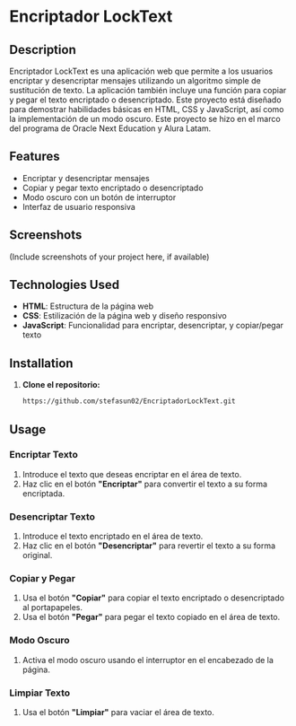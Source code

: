 # Encriptador LockText

## Description

Encriptador LockText es una aplicación web que permite a los usuarios encriptar y desencriptar mensajes utilizando un algoritmo simple de sustitución de texto. La aplicación también incluye una función para copiar y pegar el texto encriptado o desencriptado. Este proyecto está diseñado para demostrar habilidades básicas en HTML, CSS y JavaScript, así como la implementación de un modo oscuro. Este proyecto se hizo en el marco del programa de Oracle Next Education y Alura Latam. 

## Features

- Encriptar y desencriptar mensajes
- Copiar y pegar texto encriptado o desencriptado
- Modo oscuro con un botón de interruptor
- Interfaz de usuario responsiva

## Screenshots

(Include screenshots of your project here, if available)

## Technologies Used

- **HTML**: Estructura de la página web
- **CSS**: Estilización de la página web y diseño responsivo
- **JavaScript**: Funcionalidad para encriptar, desencriptar, y copiar/pegar texto

## Installation

1. **Clone el repositorio:**

   ```bash
   https://github.com/stefasun02/EncriptadorLockText.git
   
  ## Usage

### Encriptar Texto

1. Introduce el texto que deseas encriptar en el área de texto.
2. Haz clic en el botón **"Encriptar"** para convertir el texto a su forma encriptada.

### Desencriptar Texto

1. Introduce el texto encriptado en el área de texto.
2. Haz clic en el botón **"Desencriptar"** para revertir el texto a su forma original.

### Copiar y Pegar

1. Usa el botón **"Copiar"** para copiar el texto encriptado o desencriptado al portapapeles.
2. Usa el botón **"Pegar"** para pegar el texto copiado en el área de texto.

### Modo Oscuro

1. Activa el modo oscuro usando el interruptor en el encabezado de la página.

### Limpiar Texto

1. Usa el botón **"Limpiar"** para vaciar el área de texto.


